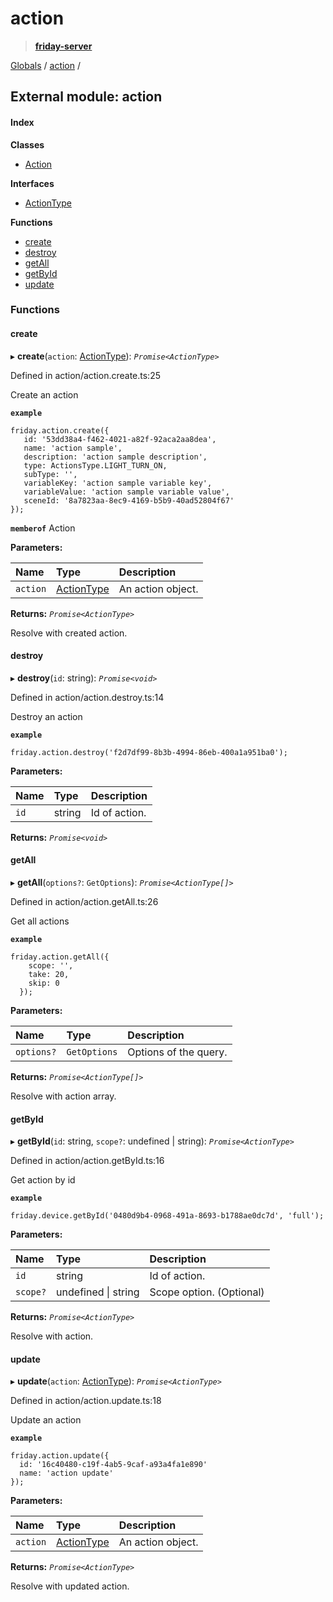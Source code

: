 # action

> [**friday-server**](./)

[Globals](https://github.com/friday-ai/friday-docs/tree/7469fd0637aa28a674d6c68645188ee863701e30/node-js-api-1/globals.md) / [action](action.md) /

## External module: action

#### Index

**Classes**

* [Action](https://github.com/friday-ai/friday-docs/tree/7469fd0637aa28a674d6c68645188ee863701e30/node-js-api-1/classes/action.action-1.md)

**Interfaces**

* [ActionType](https://github.com/friday-ai/friday-docs/tree/7469fd0637aa28a674d6c68645188ee863701e30/node-js-api-1/interfaces/action.actiontype.md)

**Functions**

* [create](action.md#create)
* [destroy](action.md#destroy)
* [getAll](action.md#getall)
* [getById](action.md#getbyid)
* [update](action.md#update)

### Functions

#### create

▸ **create**\(`action`: [ActionType](https://github.com/friday-ai/friday-docs/tree/7469fd0637aa28a674d6c68645188ee863701e30/node-js-api-1/interfaces/action.actiontype.md)\): _`Promise<ActionType>`_

Defined in action/action.create.ts:25

Create an action

**`example`**

```text
friday.action.create({
   id: '53dd38a4-f462-4021-a82f-92aca2aa8dea',
   name: 'action sample',
   description: 'action sample description',
   type: ActionsType.LIGHT_TURN_ON,
   subType: '',
   variableKey: 'action sample variable key',
   variableValue: 'action sample variable value',
   sceneId: '8a7823aa-8ec9-4169-b5b9-40ad52804f67'
});
```

**`memberof`** Action

**Parameters:**

| Name | Type | Description |
| :--- | :--- | :--- |
| `action` | [ActionType](https://github.com/friday-ai/friday-docs/tree/7469fd0637aa28a674d6c68645188ee863701e30/node-js-api-1/interfaces/action.actiontype.md) | An action object. |

**Returns:** _`Promise<ActionType>`_

Resolve with created action.

#### destroy

▸ **destroy**\(`id`: string\): _`Promise<void>`_

Defined in action/action.destroy.ts:14

Destroy an action

**`example`**

```text
friday.action.destroy('f2d7df99-8b3b-4994-86eb-400a1a951ba0');
```

**Parameters:**

| Name | Type | Description |
| :--- | :--- | :--- |
| `id` | string | Id of action. |

**Returns:** _`Promise<void>`_

#### getAll

▸ **getAll**\(`options?`: `GetOptions`\): _`Promise<ActionType[]>`_

Defined in action/action.getAll.ts:26

Get all actions

**`example`**

```text
friday.action.getAll({
    scope: '',
    take: 20,
    skip: 0
  });
```

**Parameters:**

| Name | Type | Description |
| :--- | :--- | :--- |
| `options?` | `GetOptions` | Options of the query. |

**Returns:** _`Promise<ActionType[]>`_

Resolve with action array.

#### getById

▸ **getById**\(`id`: string, `scope?`: undefined \| string\): _`Promise<ActionType>`_

Defined in action/action.getById.ts:16

Get action by id

**`example`**

```text
friday.device.getById('0480d9b4-0968-491a-8693-b1788ae0dc7d', 'full');
```

**Parameters:**

| Name | Type | Description |
| :--- | :--- | :--- |
| `id` | string | Id of action. |
| `scope?` | undefined \| string | Scope option. \(Optional\) |

**Returns:** _`Promise<ActionType>`_

Resolve with action.

#### update

▸ **update**\(`action`: [ActionType](https://github.com/friday-ai/friday-docs/tree/7469fd0637aa28a674d6c68645188ee863701e30/node-js-api-1/interfaces/action.actiontype.md)\): _`Promise<ActionType>`_

Defined in action/action.update.ts:18

Update an action

**`example`**

```text
friday.action.update({
  id: '16c40480-c19f-4ab5-9caf-a93a4fa1e890'
  name: 'action update'
});
```

**Parameters:**

| Name | Type | Description |
| :--- | :--- | :--- |
| `action` | [ActionType](https://github.com/friday-ai/friday-docs/tree/7469fd0637aa28a674d6c68645188ee863701e30/node-js-api-1/interfaces/action.actiontype.md) | An action object. |

**Returns:** _`Promise<ActionType>`_

Resolve with updated action.

